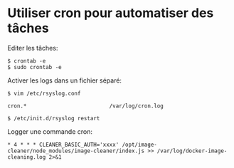# Utiliser cron pour automatiser des tâches

Editer les tâches:

	$ crontab -e
	$ sudo crontab -e

Activer les logs dans un fichier séparé:

	$ vim /etc/rsyslog.conf

	cron.*                          /var/log/cron.log

	$ /etc/init.d/rsyslog restart

Logger une commande cron:

	* 4 * * * CLEANER_BASIC_AUTH='xxxx' /opt/image-cleaner/node_modules/image-cleaner/index.js >> /var/log/docker-image-cleaning.log 2>&1

